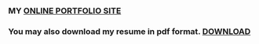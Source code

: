 ### MY [ONLINE PORTFOLIO SITE](https://leanseverino1022.github.io/)
### You may also download my resume in pdf format. [DOWNLOAD](https://drive.google.com/uc?export=download&id=0B22S8zM8uVfuUVdaT0V2bXZmTUU)

